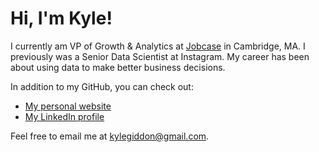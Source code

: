 # Hi, I'm Kyle!

I currently am VP of Growth & Analytics at [Jobcase](https://www.jobcase.com/) in Cambridge, MA. I previously was a Senior Data Scientist at Instagram. My career has been about using data to make better business decisions.

In addition to my GitHub, you can check out:
- [My personal website](http://www.kylegiddon.com)
- [My LinkedIn profile](https://www.linkedin.com/in/kyle-giddon/) 

Feel free to email me at kylegiddon@gmail.com.
